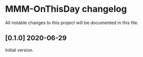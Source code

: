 # MMM-OnThisDay changelog

All notable changes to this project will be documented in this file.

## [0.1.0] 2020-06-29

Initial version.
